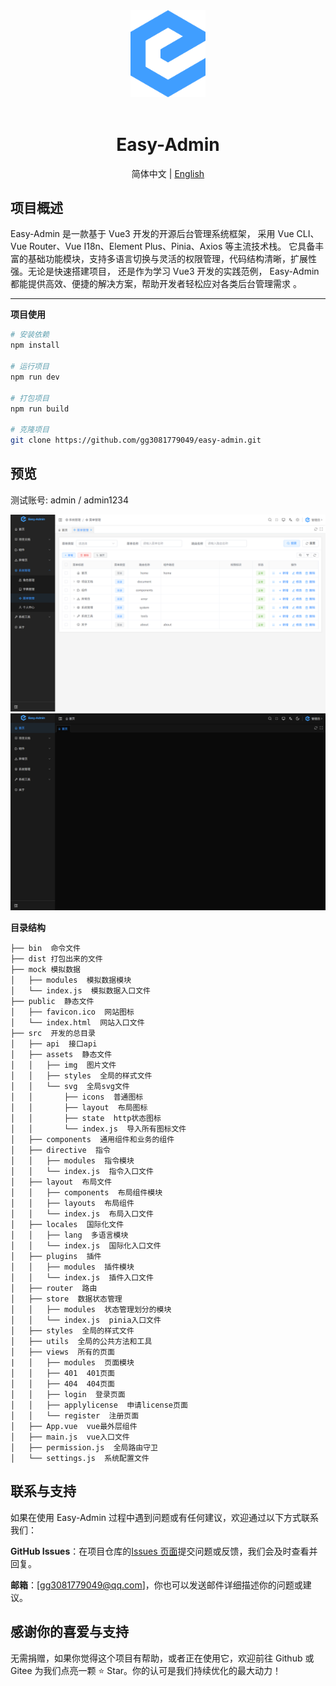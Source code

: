 <div align="center">
    <a href="https://easy-admin.cn">
        <img alt="Easy-Admin Logo" width="120" src="https://github.com/codejck/assets/blob/main/logo.png?raw=true">
    </a>
    <br>
    <br>
    <h1>Easy-Admin</h1>
    简体中文 | <a href="#">English</a>
</div>

## 项目概述

Easy-Admin 是一款基于 Vue3 开发的开源后台管理系统框架， 采用 Vue CLI、Vue Router、Vue I18n、Element Plus、Pinia、Axios 等主流技术栈。 它具备丰富的基础功能模块，支持多语言切换与灵活的权限管理，代码结构清晰，扩展性强。无论是快速搭建项目， 还是作为学习 Vue3 开发的实践范例， Easy-Admin 都能提供高效、便捷的解决方案，帮助开发者轻松应对各类后台管理需求 。

---

**项目使用**

```bash
# 安装依赖
npm install

# 运行项目
npm run dev

# 打包项目
npm run build

# 克隆项目
git clone https://github.com/gg3081779049/easy-admin.git
```

## 预览
测试账号: admin / admin1234

![](https://github.com/codejck/assets/blob/main/preview1.png?raw=true)
![](https://github.com/codejck/assets/blob/main/preview2.png?raw=true)

**目录结构**
```
├── bin  命令文件
├── dist 打包出来的文件
├── mock 模拟数据
│   ├── modules  模拟数据模块
│   └── index.js  模拟数据入口文件
├── public  静态文件
│   ├── favicon.ico  网站图标
│   └── index.html  网站入口文件
├── src  开发的总目录
│   ├── api  接口api
│   ├── assets  静态文件
│   │   ├── img  图片文件
│   │   ├── styles  全局的样式文件
│   │   └── svg  全局svg文件
│   │       ├── icons  普通图标
│   │       ├── layout  布局图标
│   │       ├── state  http状态图标
│   │       └── index.js  导入所有图标文件
│   ├── components  通用组件和业务的组件
│   ├── directive  指令
│   │   ├── modules  指令模块
│   │   └── index.js  指令入口文件
│   ├── layout  布局文件
│   │   ├── components  布局组件模块
│   │   ├── layouts  布局组件
│   │   └── index.js  布局入口文件
│   ├── locales  国际化文件
│   │   ├── lang  多语言模块
│   │   └── index.js  国际化入口文件
│   ├── plugins  插件
│   │   ├── modules  插件模块
│   │   └── index.js  插件入口文件
│   ├── router  路由
│   ├── store  数据状态管理
│   │   ├── modules  状态管理划分的模块
│   │   └── index.js  pinia入口文件
│   ├── styles  全局的样式文件
│   ├── utils  全局的公共方法和工具
│   ├── views  所有的页面
|   │   ├── modules  页面模块
│   │   ├── 401  401页面
│   │   ├── 404  404页面
│   │   ├── login  登录页面
│   │   ├── applylicense  申请license页面
│   │   └── register  注册页面
│   ├── App.vue  vue最外层组件
│   ├── main.js  vue入口文件
│   ├── permission.js  全局路由守卫
│   └── settings.js  系统配置文件
```

## 联系与支持

如果在使用 Easy-Admin 过程中遇到问题或有任何建议，欢迎通过以下方式联系我们：

**GitHub Issues**：在项目仓库的[Issues 页面](https://github.com/gg3081779049/easy-admin/issues)提交问题或反馈，我们会及时查看并回复。

**邮箱**：\[gg3081779049@qq.com]，你也可以发送邮件详细描述你的问题或建议。

## 感谢你的喜爱与支持
无需捐赠，如果你觉得这个项目有帮助，或者正在使用它，欢迎前往 Github 或 Gitee 为我们点亮一颗 ⭐ Star。你的认可是我们持续优化的最大动力！
